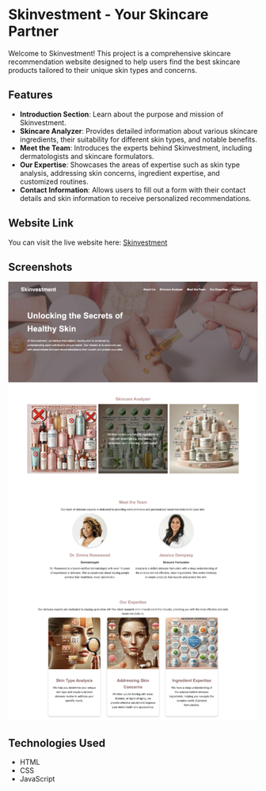 # Skinvestment - Your Skincare Partner

Welcome to Skinvestment! This project is a comprehensive skincare recommendation website designed to help users find the best skincare products tailored to their unique skin types and concerns.

## Features

- **Introduction Section**: Learn about the purpose and mission of Skinvestment.
- **Skincare Analyzer**: Provides detailed information about various skincare ingredients, their suitability for different skin types, and notable benefits.
- **Meet the Team**: Introduces the experts behind Skinvestment, including dermatologists and skincare formulators.
- **Our Expertise**: Showcases the areas of expertise such as skin type analysis, addressing skin concerns, ingredient expertise, and customized routines.
- **Contact Information**: Allows users to fill out a form with their contact details and skin information to receive personalized recommendations.

## Website Link

You can visit the live website here: [Skinvestment](https://yourskinvestment.netlify.app)

## Screenshots

![Introduction Section](images/visualisation.png)
![Skincare Analyzer](images/analyzer.png)
![Meet the Team](images/team.png)
![Our Expertise](images/expertise.png)

## Technologies Used

- HTML
- CSS
- JavaScript